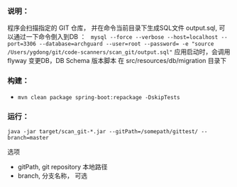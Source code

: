 ### 说明：
程序会扫描指定的 GIT 仓库， 并在命令当前目录下生成SQL文件 output.sql, 可以通过一下命令倒入到DB ：
` 
mysql --force --verbose --host=localhost --port=3306 --database=archguard --user=root --password= -e "source /Users/ygdong/git/code-scanners/scan_git/output.sql"
`
应用启动时，会调用 flyway 变更DB，DB Schema 版本脚本 在 src/resources/db/migration 目录下

### 构建：
-  `mvn clean package spring-boot:repackage -DskipTests`

### 运行：

`java -jar target/scan_git-*.jar --gitPath=/somepath/gittest/ --branch=master`

选项
- gitPath,  git repository 本地路径
- branch, 分支名称， 可选